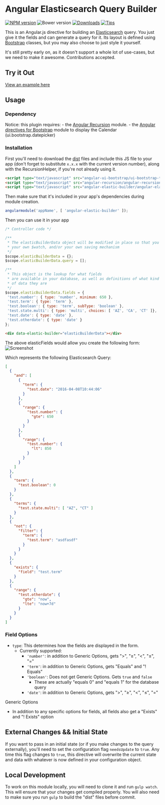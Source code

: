 # Angular Elasticsearch Query Builder

[![NPM version][npm-image]][npm-url]
![Bower version][bower-image]
[![Downloads][downloads-image]][downloads-url]
[![Tips][gratipay-image]][gratipay-url]

This is an Angular.js directive for building an [Elasticsearch](https://www.elastic.co/) query.
You just give it the fields and can generate a query for it. Its layout is defined using [Bootstrap](http://getbootstrap.com/) classes, but you may also choose to just style it yourself.

It's still pretty early on, as it doesn't support a whole lot of use-cases, but we need to make it awesome. Contributions accepted.

## Try it Out
[View an example here](http://dncrews.com/angular-elastic-builder/examples/)

## Usage

### Dependency
Notice: this plugin requires:
    - the [Angular Recursion](https://github.com/marklagendijk/angular-recursion) module.
    - the [Angular directives for Bootstrap](https://github.com/angular-ui/bootstrap) module to display the Calendar (ui.bootstrap.datepicker)

### Installation
First you'll need to download the [dist](https://github.com/dncrews/angular-elastic-builder/tree/master/dist) files and include this JS file to your app (don't forget to substitute `x.x.x` with the current version number), along with the RecursionHelper, if you're not already using it.
```html
<script type="text/javascript" src="angular-ui-bootstrap/ui-bootstrap-tpls.js"></script>
<script type="text/javascript" src="angular-recursion/angular-recursion.min.js"></script>
<script type="text/javascript" src="angular-elastic-builder/angular-elastic-builder.min.js"></script>
```

Then make sure that it's included in your app's dependencies during module creation.

```js
angularmodule('appName', [ 'angular-elastic-builder' ]);
```

Then you can use it in your app
```js
/* Controller code */

/**
 * The elasticBuilderData object will be modified in place so that you can use
 * your own $watch, and/or your own saving mechanism
 */
$scope.elasticBuilderData = {};
$scope.elasticBuilderData.query = [];

/**
 * This object is the lookup for what fields
 * are available in your database, as well as definitions of what kind
 * of data they are
 */
$scope.elasticBuilderData.fields = {
 'test.number': { type: 'number', minimum: 650 },
 'test.term': { type: 'term' },
 'test.boolean': { type: 'term', subType: 'boolean' },
 'test.state.multi': { type: 'multi', choices: [ 'AZ', 'CA', 'CT' ]},
 'test.date': { type: 'date' },
 'test.otherdate': { type: 'date' }
};
```

```html
<div data-elastic-builder="elasticBuilderData"></div>
```

The above elasticFields would allow you create the following form:
![Screenshot][screenshot-image]
 
Which represents the following Elasticsearch Query:
```json
[
  {
    "and": [
      {
        "term": {
          "test.date": "2016-04-08T10:44:06"
        }
      },
      {
        "range": {
          "test.number": {
            "gte": 650
          }
        }
      },
      {
        "range": {
          "test.number": {
            "lt": 850
          }
        }
      }
    ]
  },
  {
    "term": {
      "test.boolean": 0
    }
  },
  {
    "terms": {
      "test.state.multi": [ "AZ", "CT" ]
    }
  },
  {
    "not": {
      "filter": {
        "term": {
          "test.term": "asdfasdf"
        }
      }
    }
  },
  {
    "exists": {
      "field": "test.term"
    }
  },
  {
    "range": {
      "test.otherdate": {
        "gte": "now",
        "lte": "now+7d"
      }
    }
  }
]
```


### Field Options
  - `type`: This determines how the fields are displayed in the form.
    - Currently supported:
      - `'number'`: in addition to Generic Options, gets "&gt;", "&ge;", "&lt;", "&le;", "="
      - `'term'`: in addition to Generic Options, gets "Equals" and "! Equals"
      - `'boolean'`: Does not get Generic Options. Gets `true` and `false`
        - These are actually "equals 0" and "equals 1" for the database query
      - `'date'`: in addition to Generic Options, gets "&gt;", "&ge;", "&lt;", "&le;", "="

Generic Options
  - In addition to any specific options for fields, all fields also get a "Exists" and "! Exists" option


## External Changes && Initial State
If you want to pass in an initial state (or if you make changes to the query externally), you'll need to
set the configuration flag `needsUpdate` to `true`. Any time this flag changes to `true`, this directive
will overwrite the current state and data with whatever is now defined in your configuration object.


## Local Development
To work on this module locally, you will need to clone it and run `gulp watch`. This will ensure that your changes get compiled properly. You will also need to make sure you run `gulp` to build the "dist" files before commit.


[npm-image]: https://img.shields.io/npm/v/angular-elastic-builder.svg
[npm-url]: https://www.npmjs.org/package/angular-elastic-builder
[bower-image]: https://img.shields.io/bower/v/angular-elastic-builder.svg
[downloads-image]: https://img.shields.io/npm/dm/angular-elastic-builder.svg
[downloads-url]: https://www.npmjs.org/package/angular-elastic-builder
[gratipay-image]: https://img.shields.io/gratipay/dncrews.svg
[gratipay-url]: https://www.gratipay.com/dncrews/
[screenshot-image]: https://cloud.githubusercontent.com/assets/6723310/14424743/c5701566-ffda-11e5-8204-9f4d46c5aec4.png

